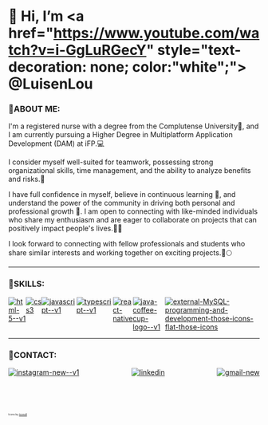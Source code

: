 # 👋 Hi, I’m <a href="https://www.youtube.com/watch?v=i-GgLuRGecY" style="text-decoration: none; color:"white";"> @LuisenLou </a> 

### 🎲ABOUT ME:


I'm a registered nurse with a degree from the Complutense University💊, and I am currently pursuing a Higher Degree in Multiplatform Application Development (DAM) at iFP.💻

I consider myself well-suited for teamwork, possessing strong organizational skills, time management, and the ability to analyze benefits and risks.👷

I have full confidence in myself, believe in continuous learning 👀, and understand the power of the community in driving both personal and professional growth 🌱. 
I am open to connecting with like-minded individuals who share my enthusiasm and are eager to collaborate on projects that can positively impact people's lives.🎢👥

I look forward to connecting with fellow professionals and students who share similar interests and working together on exciting projects.🚀🌕


---

### 👾SKILLS:


<div style="display:flex; justify-content: space-between;">
<a href="https://developer.mozilla.org/es/docs/Learn/Getting_started_with_the_web/HTML_basics">
  <img src="https://img.icons8.com/color/100/html-5--v1.png" alt="html-5--v1"/>
</a>
<a href="https://developer.mozilla.org/es/docs/Web/CSS">
  <img src="https://img.icons8.com/color/100/css3.png" alt="css3"/> 
</a>
<a href="https://developer.mozilla.org/es/docs/Web/JavaScript">
  <img src="https://img.icons8.com/color/100/javascript--v1.png" alt="javascript--v1"/>
</a>
<a href="https://www.typescriptlang.org/">
  <img src="https://img.icons8.com/fluency/100/typescript--v1.png" alt="typescript--v1"/>
</a>
<a href="https://reactnative.dev/">
  <img src="https://img.icons8.com/color/100/react-native.png" alt="react-native"/>
</a>
<a href="https://www.java.com/es/">
  <img src="https://img.icons8.com/color/100/java-coffee-cup-logo--v1.png" alt="java-coffee-cup-logo--v1"/>
</a>
<a href="https://www.mysql.com/">
  <img src="https://img.icons8.com/external-those-icons-flat-those-icons/100/external-MySQL-programming-and-development-those-icons-flat-those-icons.png" alt="external-MySQL-programming-and-development-those-icons-flat-those-icons"/>
</a>
</div>
                

---

### 📧CONTACT:


<div style="display:flex; justify-content: space-between;">
<a href="https://www.instagram.com/luisen97/">
  <img src="https://img.icons8.com/color/100/instagram-new--v1.png" alt="instagram-new--v1"/>
</a>
<a href="https://www.linkedin.com/in/luis-enrique-zegarra-pretell-752bba191/">
  <img src="https://img.icons8.com/color/100/linkedin.png" alt="linkedin"/>
</a>
<a href="https://mail.google.com/">
  <img src="https://img.icons8.com/fluency/100/gmail-new.png" alt="gmail-new"/> 
</a>
</div>
<br>
<br>
<br>
<br>
<p style="font-size: 5px;"> Icons by <a href="https://iconos8.es/">
  Icons8
</a></p>
<!---
LuisenLou/LuisenLou is a ✨ special ✨ repository because its `README.md` (this file) appears on your GitHub profile.
You can click the Preview link to take a look at your changes.
--->

